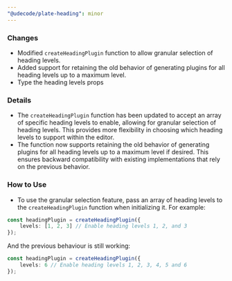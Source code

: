 ```yaml
---
"@udecode/plate-heading": minor
---
```


### Changes

- Modified `createHeadingPlugin` function to allow granular selection of heading levels.
- Added support for retaining the old behavior of generating plugins for all heading levels up to a maximum level.
- Type the heading levels props

### Details

- The `createHeadingPlugin` function has been updated to accept an array of specific heading levels to enable, allowing for granular selection of heading levels. This provides more flexibility in choosing which heading levels to support within the editor.
- The function now supports retaining the old behavior of generating plugins for all heading levels up to a maximum level if desired. This ensures backward compatibility with existing implementations that rely on the previous behavior.

### How to Use

- To use the granular selection feature, pass an array of heading levels to the `createHeadingPlugin` function when initializing it. For example:
  
```ts
const headingPlugin = createHeadingPlugin({
    levels: [1, 2, 3] // Enable heading levels 1, 2, and 3
});
```

And the previous behaviour is still working:

```ts
const headingPlugin = createHeadingPlugin({
    levels: 6 // Enable heading levels 1, 2, 3, 4, 5 and 6
});
```